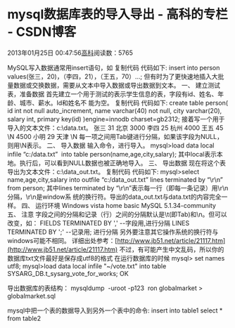 
# mysql数据库表的导入导出 - 高科的专栏 - CSDN博客

2013年01月25日 00:47:56[高科](https://me.csdn.net/pbymw8iwm)阅读数：5765


MySQL写入数据通常用insert语句，如
复制代码 代码如下:
insert into person values(张三，20)，（李四，21），（王五，70）…;
但有时为了更快速地插入大批量数据或交换数据，需要从文本中导入数据或导出数据到文本。
一、 建立测试表，准备数据
首先建立一个用于测试的表示学生信息的表，字段有id、姓名、年龄、城市、薪水。Id和姓名不
能为空。
复制代码 代码如下:
create table person(
id int not null auto_increment,
name varchar(40) not null,
city varchar(20),
salary int,
primary key(id)
)engine=innodb charset=gb2312;
接着写一个用于导入的文本文件：c:\data.txt。
张三 31 北京 3000
李四 25 杭州 4000
王五 45 \N 4500
小明 29 天津 \N
每一项之间用Tab键进行分隔，如果该字段为NULL，则用\N表示。
二、 导入数据
输入命令，进行导入。
mysql>load data local infile “c:/data.txt”  into table person(name,age,city,salary);
其中local表示本地。执行后，可以看到NULL数据也被正确地导入。
三、 导出数据
现在将这个表导出为文本文件：c:\data_out.txt。
复制代码 代码如下:
mysql>select name,age,city,salary into outfile “c:/data_out.txt” lines terminated by “\r\n” from person;
其中lines terminated by “\r\n”表示每一行（即每一条记录）用\r\n分隔，\r\n是window系
统的换行符。导出的data_out.txt与data.txt的内容完全一样。
四、 运行环境
Windows vista home basic
MySQL 5.1.34-community
五、 注意
字段之间的分隔和记录（行）之间的分隔默认是\t(即Tab)和\n。但可以改变，如：
FIELDS TERMINATED BY ',' --字段用,进行分隔
LINES TERMINATED BY ';' --记录用; 进行分隔
另外要注意其它操作系统的换行符与windows可能不相同。
详细出处参考：[http://www.jb51.net/article/21117.htm](http://www.jb51.net/article/21117.htm)
不过，有可能产生中文乱码，所以你的数据库txt文件最好是保存成utf8的格式
在运行数据库的时候
mysql> set names utf8;
mysql>load data local infile "~/vote.txt" into table SYSARG_DB.t_sysarg_vote_for_works;
OK

导出数据库的表结构：
mysqldump  -uroot -p123  ron globalmarket > globalmarket.sql


mysql中把一个表的数据导入到另外一个表中的命令:
insert into table1 select * from table2




